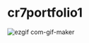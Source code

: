 # cr7portfolio1



![ezgif com-gif-maker](https://user-images.githubusercontent.com/46932676/105943553-86010f80-6087-11eb-9519-48474a2ef654.gif)
